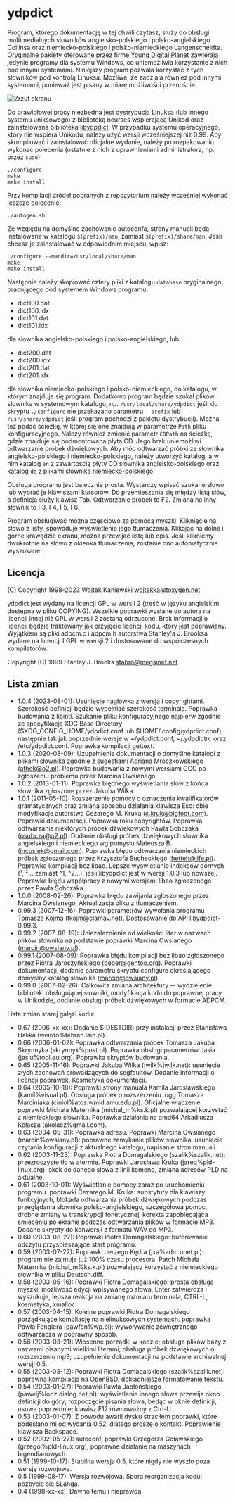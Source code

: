 ydpdict
=======

Program, którego dokumentację w tej chwili czytasz, służy do obsługi
multimedialnych słowników angielsko-polskiego i polsko-angielskiego Collinsa
oraz niemiecko-polskiego i polsko-niemieckiego Langenscheidta. Oryginalne
pakiety oferowane przez firmę [Young Digital Planet](http://www.ydp.com.pl)
zawierają jedynie programy dla systemu Windows, co uniemożliwia
korzystanie z nich pod innymi systemami. Niniejszy program pozwala korzystać
z tych słowników pod kontrolą Linuksa. Możliwe, że zadziała również pod
innymi systemami, ponieważ jest pisany w miarę możliwości przenośnie.

![Zrzut ekranu](doc/ydpdict.png)

Do prawidłowej pracy niezbędna jest dystrybucja Linuksa (lub innego systemu
uniksowego) z biblioteką ncurses wspierającą Unikod oraz zainstalowana
biblioteka [libydpdict](https://github.com/wojtekka/libydpdict). W przypadku
systemu operacyjnego, który nie wspiera Unikodu, należy użyć wersji
wcześniejszej niż 0.99. Aby skompilować i zainstalować oficjalne wydanie,
należy po rozpakowaniu wykonać polecenia (ostatnie z nich z uprawnieniami
administratora, np. przez `sudo`):

    ./configure
    make
    make install

Przy kompilacji źródeł pobranych z repozytorium należy wcześniej wykonać
jeszcze polecenie:

    ./autogen.sh

Ze względu na domyślne zachowanie autoconfa, strony manuali będą instalowane
w katalogu `$(prefix)/man`, zamiast `$(prefix)/share/man`. Jeśli chcesz je
zainstalować w odpowiednim miejscu, wpisz:

    ./configure --mandir=/usr/local/share/man
    make
    make install

Następnie należy skopiować cztery pliki z katalogu `database` oryginalnego,
pracującego pod systemem Windows programu:

* dict100.dat
* dict100.idx
* dict101.dat
* dict101.idx

dla słownika angielsko-polskiego i polsko-angielskiego, lub:

* dict200.dat
* dict200.idx
* dict201.dat
* dict201.idx

dla słownika niemiecko-polskiego i polsko-niemieckiego, do katalogu,
w którym znajduje się program. Dodatkowo program będzie szukał plików
słownika w systemowym katalogu, np. `/usr/local/share/ydpdict` jeśli do
skryptu `./configure` nie przekazano parametru `--prefix` lub `/usr/share/ydpdict`
jeśli program pochodzi z pakietu dystrybucji). Można też podać ścieżkę,
w której się one znajdują w parametrze `Path` pliku konfiguracyjnego.
Należy również zmienić parametr `CDPath` na ścieżkę, gdzie znajduje się
podmontowana płyta CD. Jego brak uniemożliwi odtwarzanie próbek dźwiękowych.
Aby móc odtwarzać próbki ze słownika angielsko-polskiego
i niemiecko-polskiego, należy utworzyć katalog, a w nim katalog `en`
z zawartością płyty CD słownika angielsko-polskiego oraz katalog `de`
z plikami słownika niemiecko-polskiego.  

Obsługa programu jest bajecznie prosta. Wystarczy wpisać szukane słowo
lub wybrać je klawiszami kursorów. Do przemieszania się między listą
słów, a definicją służy klawisz Tab. Odtwarzanie próbek to F2. Zmiana na
inny słownik to F3, F4, F5, F6.

Program obsługiwać można częściowo za pomocą myszki. Kliknięcie na słowo
z listy, spowoduje wyświetlenie jego tłumaczenia. Klikając na dolne i górne
krawędzie ekranu, można przewijać listę lub opis. Jeśli klikniemy dwukrotnie
na słowo z okienka tłumaczenia, zostanie ono automatycznie wyszukane.

Licencja
--------

(C) Copyright 1998-2023 Wojtek Kaniewski <wojtekka@toxygen.net>

ydpdict jest wydany na licencji GPL w wersji 2 (treść w języku angielskim
dostępna w pliku COPYING). Wszelkie poprawki wysłane do autora na licencji
innej niż GPL w wersji 2 zostaną odrzucone. Brak informacji o licencji
będzie traktowany jak przyjęcie licencji kodu, który jest poprawiany.
Wyjątkiem są pliki adpcm.c i adpcm.h autorstwa Stanley'a J. Brooksa wydane
na licencji LGPL w wersji 2 i dostosowane do współczesnych kompilatorów:

Copyright (C) 1999 Stanley J. Brooks <stabro@megsinet.net>

Lista zmian
-----------

  - 1.0.4 (2023-08-01): Usunięcie nagłówka z wersją i copyrightami. Szerokość
    definicji będzie wypełniać szerokość terminala. Poprawka budowania
    z libintl. Szukanie pliku konfiguracyjnego najpierw zgodnie ze
    specyfikacją XDG Base Directory ($XDG_CONFIG_HOME/ydpdict.conf lub
    $HOME/.config/ydpdict.conf), następnie tak jak poprzednie wersje
    w ~/ydpdict.conf, ~/.ydpdictrc oraz /etc/ydpdict.conf. Poprawka kompilacji
    gettext.
  - 1.0.3 (2020-08-09): Uzupełnienie dokumentacji o domyślne katalogi z plikami
    słownika zgodnie z sugestiami Adriana Mroczkowskiego (athek@o2.pl).
    Poprawka budowania z nowymi wersjami GCC po zgłoszeniu problemu przez
    Marcina Owsianego.
  - 1.0.2 (2013-01-11): Poprawka błędnego wyświetlania słów z końca słownika
    zgłoszone przez Jakuba Wilka.
  - 1.0.1 (2011-05-10): Rozszerzenie pomocy o oznaczenia kwalifikatorów
    gramatycznych oraz zmiana sposobu działania klawisza Esc: obie modyfikacje
    autorstwa Cezarego M. Kruka (c.kruk@bigfoot.com). Poprawki dokumentacji.
    Poprawka roku copyrightów. Poprawka odtwarzania niektórych próbek
    dźwiękowych Pawła Sobczaka (psobcza@o2.pl). Dodanie obsługi próbek
    dźwiękowych słownika angielskiego i niemieckiego wg pomysłu Mateusza B.
    (incusiek@gmail.com). Poprawka błędu odtwarzania niemieckich próbek
    zgłoszonego przez Krzysztofa Sucheckiego (hetteh@life.pl). Poprawka
    kompilacji bez libao. Lepsze wyświetlanie indeksów górnych (¹, ²...
    zamiast ^1, ^2...), jeśli libydpdict jest w wersji 1.0.3 lub nowszej.
    Poprawka błędu współpracy z nowymi wersjami libao zgłoszonego przez Pawła
    Sobczaka.
  - 1.0.0 (2008-02-26): Poprawka błędu zawijania zgłoszonego przez
    Marcina Owsianego. Aktualizacja pliku z tłumaczeniem.
  - 0.99.3 (2007-12-16): Poprawki parametrów wywołania programu Tomasza
    Kojma (tkojm@clamav.net). Dostosowanie do API libydpdict-0.99.3.
  - 0.99.2 (2007-08-19): Uniezależnienie od wielkości liter w nazwach
    plików słownika na podstawie poprawki Marcina Owsianego
    (marcin@owsiany.pl).
  - 0.99.1 (2007-08-09): Poprawka błędu kompilacji bez libao zgłoszonego
    przez Piotra Jaroszyńskiego (peper@gentoo.org). Poprawki dokumentacji,
    dodanie parametru skryptu configure określającego domyślny katalog
    słownika (marcin@owsiany.pl).
  - 0.99.0 (2007-02-26): Całkowita zmiana architektury -- wydzielenie
    biblioteki obsługującej słowniki, modyfikacja kodu do poprawnej pracy
    w Unikodzie, dodanie obsługi próbek dźwiękowych w formacie ADPCM.

  Lista zmian starej gałęzi kodu:
  - 0.67 (2006-xx-xx): Dodanie $(DESTDIR) przy instalacji przez Stanisława
                       Halika (weirdo%tehran.lain.pl).
  - 0.66 (2006-01-02): Poprawka odtwarzania próbek Tomasza Jakuba Skrynnyka
                       (skrynnyk%post.pl). Poprawka obsługi parametrów Jasia
		       (jasiu%tool.eu.org). Poprawka skryptów budowania.
  - 0.65 (2005-11-16): Poprawki Jakuba Wilka (jwilk%jwilk.net): usunięcie
                       złych zachowań prowadzących do segfaultów. Dodanie
		       informacji o licencji poprawek. Kosmetyka dokumentacji.
  - 0.64 (2005-10-18): Poprawki strony manuala Kamila Jarosławskiego
                       (kamil%visual.pl). Obsługa próbek o rozszerzeniu .ogg
		       Tomasza Marciniaka (ciniol%atos.wmid.amu.edu.pl).
		       Oficjalne włączenie poprawki Michała Maternika
		       (michal_m%ks.k.pl) pozwalającej korzystać z
		       niemieckiego słownika. Poprawka działania na amd64
		       Arkadiusza Kołacza (akolacz%gmail.com).
  - 0.63 (2004-05-31): Poprawka adresu. Poprawki Marcina Owsianego
                       (marcin%owsiany.pl): poprawne zamykanie plików
		       słownika, usunięcie czytania konfiguracji z aktualnego
		       katalogu, napisanie stron manuali.
  - 0.62 (2003-11-23): Poprawka Piotra Domagalskiego (szalik%szalik.net):
                       przezroczyste tło w atermie. Poprawki Jarosława
		       Kruka (jareq%pld-linux.org): skok do danego słowa
		       z linii komend, zmiana adresów PLD na aktualne.
  - 0.61 (2003-10-01): Wyświetlanie pomocy zaraz po uruchomieniu programu.
                       poprawki Cezarego M. Kruka: substytuty dla klawiszy
		       funkcyjnych, blokada odtwarzania próbek dźwiękowych
		       podczas przeglądania słownika polsko-angielskiego,
		       szczegółowa pomoc, drobne zmiany w transkrypcji
		       fonetycznej, korekta zapobiegająca śmieceniu po ekranie
		       podczas odtwarzania plików w formacie MP3.
		       Dodane skrypty do konwersji z formatu WAV do MP3.
  - 0.60 (2003-08-27): Poprawki Piotra Domagalskiego: buforowanie odczytu
                       przyspieszające start programu.
  - 0.59 (2003-07-22): Poprawki Jerzego Kędra (jxa%adm.onet.pl): program
                       nie zajmuje już 100% czasu procesora. Patch Michała
		       Maternika (michal_m%ks.k.pl) pozwalający korzystać
		       z niemieckiego słownika w pliku Deutsch.diff.
  - 0.58 (2003-05-16): Poprawki Piotra Domagalskiego: prosta obsługa
                       myszki, możliwość edycji wpisywanego słowa, Enter
                       zatwierdza i wyszukuje, lepsza reakcja na zmianę
                       rozmiaru terminala, CTRL-L, kosmetyka, xmalloc.
  - 0.57 (2003-04-15): Kolejne poprawki Piotra Domagalskiego porządkujące
                       kompilację na nielinuksowych systemach. poprawka
		       Pawła Fenglera (pawfen%wp.pl): wywoływanie
		       zewnętrznego odtwarzacza w poprawny sposób.
  - 0.56 (2003-03-21): Wiosenne porządki w kodzie; obsługa plików bazy
                       z nazwami pisanymi wielkimi literami; obsługa próbek
		       dźwiękowych o rozszerzeniu mp3; uzupełnienie
		       dokumentacji na podstawie archiwalnej wersji 0.5.
  - 0.55 (2003-03-12): Poprawki Piotra Domagalskiego (szalik%szalik.net):
                       poprawna kompilacja na OpenBSD, dokładniejsze
		       formatowanie tekstu.
  - 0.54 (2003-01-27): Poprawki Pawła Jabłońskiego
                       (pawelj%lodz.dialog.net.pl): wyświetlenie innego
		       słowa przewija okno definicji do góry; rozpoczęcie
		       pisania słowa, bedąc w oknie definicji, usuwa
		       poprzednie; klawisz F12 równoważny z Ctrl-U.
  - 0.53 (2003-01-07): Z powodu awarii dysku straciłem poprawki, które
                       podesłano mi od wydania 0.52. dlatego proszę o
		       kontakt. Poprawienie klawisza Backspace.
  - 0.52 (2002-05-27): autoconf, poprawki Grzegorza Goławskiego
                       (grzegol%pld-linux.org), poprawne działanie na
		       maszynach bigendianowych.
  - 0.51 (1999-10-17): Stabilna wersja 0.5, które nigdy nie wyszło poza
                       wersję rozwojową.
  - 0.5 (1999-08-17): Wersja rozwojowa. Spora reorganizacja kodu; pozbycie
                      się SLanga.
  - 0.4 (1998-xx-xx): Dawno temu i nieprawda.

